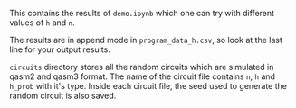 This contains the results of `demo.ipynb` which one can try with different values of `h` and `n`. 

The results are in append mode in `program_data_h.csv`, so look at the last line for your output results. 

`circuits` directory stores all the random circuits which are simulated  in qasm2 and qasm3 format. The name of the circuit file contains `n`, `h` and `h_prob` with it's type. Inside each circuit file, the seed used to generate the random circuit is also saved. 

